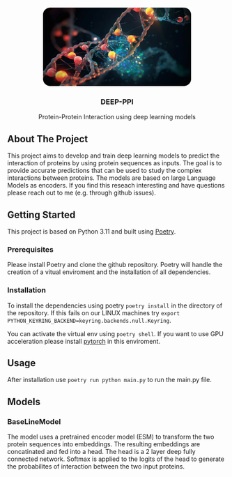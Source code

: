 <!-- PROJECT SHIELDS -->
<!--
*** I'm using markdown "reference style" links for readability.
*** Reference links are enclosed in brackets [ ] instead of parentheses ( ).
*** See the bottom of this document for the declaration of the reference variables
*** for contributors-url, forks-url, etc. This is an optional, concise syntax you may use.
*** https://www.markdownguide.org/basic-syntax/#reference-style-links
-->


<!-- PROJECT LOGO -->
<br />
<div align="center">
  <a href="https://github.com/SvenStahlmann/DEEP-PPI">
    <img src="DNA_helix_round.png" alt="Logo" width="340" height="180">
  </a>

<h3 align="center">DEEP-PPI</h3>

  <p align="center">
    Protein-Protein Interaction using deep learning models 
    <br />
  </p>
</div>

<!-- ABOUT THE PROJECT -->
## About The Project

This project aims to develop and train deep learning models to predict the interaction of proteins by using protein sequences as inputs. 
The goal is to provide accurate predictions that can be used to study the complex interactions between proteins. 
The models are based on large Language Models as encoders.
If you find this reseach interesting and have questions please reach out to me (e.g. through github issues).

## Getting Started

This project is based on Python 3.11 and built using [Poetry](https://python-poetry.org/).
### Prerequisites

Please install Poetry and clone the github repository. Poetry will handle the creation of a vitual enviroment and the installation of all dependencies.

### Installation

To install the dependencies using poetry 
`
poetry install
`
in the directory of the repository. If this fails on our LINUX machines try `export PYTHON_KEYRING_BACKEND=keyring.backends.null.Keyring`.

You can activate the virtual env using `poetry shell`. If you want to use GPU acceleration please install [pytorch](https://pytorch.org/get-started/locally/ ) in this enviroment.

## Usage

After installation use `poetry run python main.py` to run the main.py file.

## Models

### BaseLineModel

The model uses a pretrained encoder model (ESM) to transform the two protein sequences into embeddings. The resulting embeddings are concatinated and fed into a head. The head is a 2 layer deep fully connected network. Softmax is applied to the logits of the head to generate the probabilites of interaction between the two input proteins.



